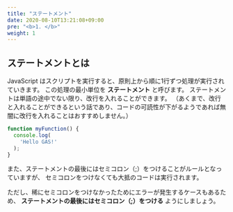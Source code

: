 ```yaml
---
title: "ステートメント"
date: 2020-08-10T13:21:08+09:00
pre: "<b>1. </b>"
weight: 1
---
```


## ステートメントとは
JavaScript はスクリプトを実行すると、原則上から順に1行ずつ処理が実行されていきます。
この処理の最小単位を **ステートメント** と呼びます。
ステートメントは単語の途中でない限り、改行を入れることができます。
（あくまで、改行と入れることができるという話であり、コードの可読性が下がるようであれば無闇に改行を入れることはおすすめしません。）
```js
function myFunction() {
  console.log(
    'Hello GAS!'
  );
}
```

また、ステートメントの最後にはセミコロン（;）をつけることがルールとなっていますが、
セミコロンをつけなくても大抵のコードは実行されます。

ただし、稀にセミコロンをつけなかったためにエラーが発生するケースもあるため、
**ステートメントの最後にはセミコロン（;）をつける** ようにしましょう。
